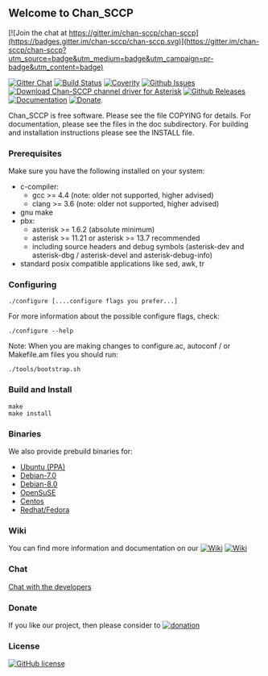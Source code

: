 ## Welcome to Chan_SCCP

[![Join the chat at https://gitter.im/chan-sccp/chan-sccp](https://badges.gitter.im/chan-sccp/chan-sccp.svg)](https://gitter.im/chan-sccp/chan-sccp?utm_source=badge&utm_medium=badge&utm_campaign=pr-badge&utm_content=badge)

[![Gitter Chat](https://img.shields.io/gitter/room/chan-sccp/nw.js.svg)](https://gitter.im/chan-sccp?utm_source=share-link&utm_medium=link&utm_campaign=share-link)
[![Build Status](http://img.shields.io/travis/chan-sccp/chan-sccp.svg?style=flat)](https://travis-ci.org/chan-sccp/chan-sccp)
[![Coverity](https://img.shields.io/coverity/scan/8656.svg)](https://scan.coverity.com/projects/chan-sccp)
[![Github Issues](https://img.shields.io/github/issues/chan-sccp/chan-sccp/bug.svg)](https://github.com/chan-sccp/chan-sccp/issues)
[![Download Chan-SCCP channel driver for Asterisk](https://img.shields.io/sourceforge/dt/chan-sccp-b.svg)](https://github.com/chan-sccp/chan-sccp/releases/latest)
[![Github Releases](https://img.shields.io/github/release/chan-sccp/chan-sccp.svg)](https://github.com/chan-sccp/chan-sccp/releases)
[![Documentation](https://img.shields.io/badge/docs-wiki-blue.svg)](https://github.com/chan-sccp/chan-sccp/wiki)
[![Donate](https://img.shields.io/badge/paypal-donate-yellow.svg)](https://www.paypal.com/cgi-bin/webscr?item_name=Donation+to+Chan-SCCP+channel+driver+for+Asterisk&locale.x=en_US&cmd=_donations&business=chan.sccp.b.pp%40gmail.com).

Chan_SCCP is free software. Please see the file COPYING for details.
For documentation, please see the files in the doc subdirectory.
For building and installation instructions please see the INSTALL file.

### Prerequisites
Make sure you have the following installed on your system:
- c-compiler:
  - gcc >= 4.4  (note: older not supported, higher advised)
  - clang >= 3.6  (note: older not supported, higher advised)
- gnu make
- pbx:
  - asterisk >= 1.6.2 (absolute minimum)
  - asterisk >= 11.21 or asterisk >= 13.7 recommended
  - including source headers and debug symbols (asterisk-dev and asterisk-dbg / asterisk-devel and asterisk-debug-info)
- standard posix compatible applications like sed, awk, tr

### Configuring
    ./configure [....configure flags you prefer...]

For more information about the possible configure flags, check:

    ./configure --help 

Note: When you are making changes to configure.ac, autoconf / or Makefile.am files you should run:

    ./tools/bootstrap.sh

### Build and Install
    make
    make install

### Binaries
We also provide prebuild binaries for:
- [Ubuntu (PPA)](https://launchpad.net/~chan-sccp-b/+archive/ubuntu/ppa)
- [Debian-7.0](http://download.opensuse.org/repositories/home:/chan-sccp-b:/asterisk-1.8_chan-sccp-b/Debian_7.0/)
- [Debian-8.0](http://download.opensuse.org/repositories/home:/chan-sccp-b:/asterisk-11_chan-sccp-b/Debian_8.0/)
- [OpenSuSE](http://download.opensuse.org/repositories/home:/chan-sccp-b:/)
- [Centos](http://download.opensuse.org/repositories/home:/chan-sccp-b:/other/)
- [Redhat/Fedora](http://download.opensuse.org/repositories/home:/chan-sccp-b:/other/)

### Wiki
You can find more information and documentation on our [![Wiki](https://img.shields.io/badge/Wiki-old-blue.svg)](https://sourceforge.net/p/chan-sccp-b/wiki/Home/)
[![Wiki](https://img.shields.io/badge/Wiki-new-blue.svg)](https://github.com/chan-sccp/chan-sccp/wiki/)

### Chat
[Chat with the developers](https://gitter.im/chan-sccp?utm_source=share-link&utm_medium=link&utm_campaign=share-link)

### Donate
If you like our project, then please consider to 
[![donation](https://www.paypalobjects.com/webstatic/en_US/btn/btn_donate_pp_142x27.png)](https://www.paypal.com/cgi-bin/webscr?item_name=Donation+to+Chan-SCCP+channel+driver+for+Asterisk&locale.x=en_US&cmd=_donations&business=chan.sccp.b.pp%40gmail.com)

### License
[![GitHub license](https://img.shields.io/badge/license-GPL-blue.svg)](https://raw.githubusercontent.com/chan-sccp/chan-sccp/master/LICENSE)
